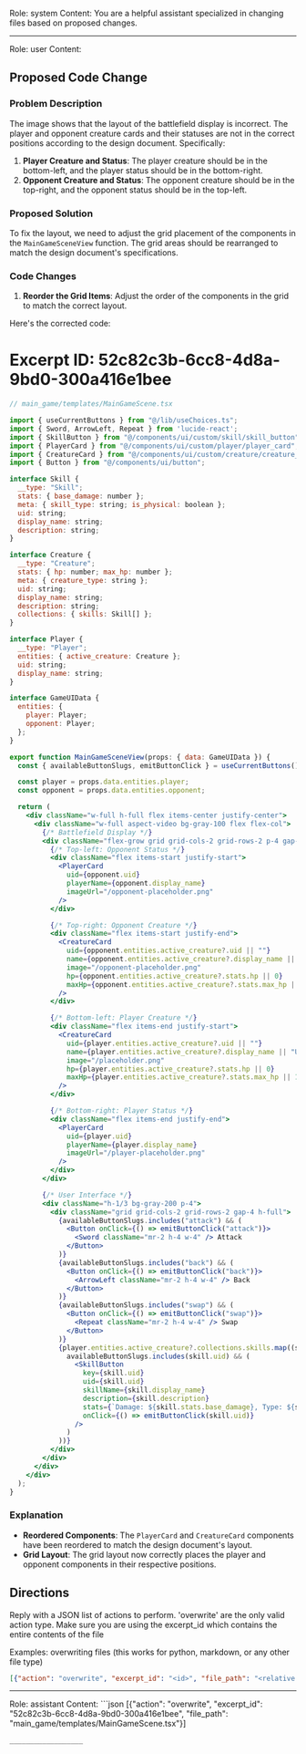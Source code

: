 Role: system
Content: You are a helpful assistant specialized in changing files based on proposed changes.
__________________
Role: user
Content: 
## Proposed Code Change
### Problem Description

The image shows that the layout of the battlefield display is incorrect. The player and opponent creature cards and their statuses are not in the correct positions according to the design document. Specifically:

1. **Player Creature and Status**: The player creature should be in the bottom-left, and the player status should be in the bottom-right.
2. **Opponent Creature and Status**: The opponent creature should be in the top-right, and the opponent status should be in the top-left.

### Proposed Solution

To fix the layout, we need to adjust the grid placement of the components in the `MainGameSceneView` function. The grid areas should be rearranged to match the design document's specifications.

### Code Changes

1. **Reorder the Grid Items**: Adjust the order of the components in the grid to match the correct layout.

Here's the corrected code:

# Excerpt ID: 52c82c3b-6cc8-4d8a-9bd0-300a416e1bee
```jsx
// main_game/templates/MainGameScene.tsx

import { useCurrentButtons } from "@/lib/useChoices.ts";
import { Sword, ArrowLeft, Repeat } from 'lucide-react';
import { SkillButton } from "@/components/ui/custom/skill/skill_button";
import { PlayerCard } from "@/components/ui/custom/player/player_card";
import { CreatureCard } from "@/components/ui/custom/creature/creature_card";
import { Button } from "@/components/ui/button";

interface Skill {
  __type: "Skill";
  stats: { base_damage: number };
  meta: { skill_type: string; is_physical: boolean };
  uid: string;
  display_name: string;
  description: string;
}

interface Creature {
  __type: "Creature";
  stats: { hp: number; max_hp: number };
  meta: { creature_type: string };
  uid: string;
  display_name: string;
  description: string;
  collections: { skills: Skill[] };
}

interface Player {
  __type: "Player";
  entities: { active_creature: Creature };
  uid: string;
  display_name: string;
}

interface GameUIData {
  entities: {
    player: Player;
    opponent: Player;
  };
}

export function MainGameSceneView(props: { data: GameUIData }) {
  const { availableButtonSlugs, emitButtonClick } = useCurrentButtons();

  const player = props.data.entities.player;
  const opponent = props.data.entities.opponent;

  return (
    <div className="w-full h-full flex items-center justify-center">
      <div className="w-full aspect-video bg-gray-100 flex flex-col">
        {/* Battlefield Display */}
        <div className="flex-grow grid grid-cols-2 grid-rows-2 p-4 gap-4">
          {/* Top-left: Opponent Status */}
          <div className="flex items-start justify-start">
            <PlayerCard
              uid={opponent.uid}
              playerName={opponent.display_name}
              imageUrl="/opponent-placeholder.png"
            />
          </div>

          {/* Top-right: Opponent Creature */}
          <div className="flex items-start justify-end">
            <CreatureCard
              uid={opponent.entities.active_creature?.uid || ""}
              name={opponent.entities.active_creature?.display_name || "Unknown"}
              image="/opponent-placeholder.png"
              hp={opponent.entities.active_creature?.stats.hp || 0}
              maxHp={opponent.entities.active_creature?.stats.max_hp || 1}
            />
          </div>

          {/* Bottom-left: Player Creature */}
          <div className="flex items-end justify-start">
            <CreatureCard
              uid={player.entities.active_creature?.uid || ""}
              name={player.entities.active_creature?.display_name || "Unknown"}
              image="/placeholder.png"
              hp={player.entities.active_creature?.stats.hp || 0}
              maxHp={player.entities.active_creature?.stats.max_hp || 1}
            />
          </div>

          {/* Bottom-right: Player Status */}
          <div className="flex items-end justify-end">
            <PlayerCard
              uid={player.uid}
              playerName={player.display_name}
              imageUrl="/player-placeholder.png"
            />
          </div>
        </div>

        {/* User Interface */}
        <div className="h-1/3 bg-gray-200 p-4">
          <div className="grid grid-cols-2 grid-rows-2 gap-4 h-full">
            {availableButtonSlugs.includes("attack") && (
              <Button onClick={() => emitButtonClick("attack")}>
                <Sword className="mr-2 h-4 w-4" /> Attack
              </Button>
            )}
            {availableButtonSlugs.includes("back") && (
              <Button onClick={() => emitButtonClick("back")}>
                <ArrowLeft className="mr-2 h-4 w-4" /> Back
              </Button>
            )}
            {availableButtonSlugs.includes("swap") && (
              <Button onClick={() => emitButtonClick("swap")}>
                <Repeat className="mr-2 h-4 w-4" /> Swap
              </Button>
            )}
            {player.entities.active_creature?.collections.skills.map((skill) => (
              availableButtonSlugs.includes(skill.uid) && (
                <SkillButton
                  key={skill.uid}
                  uid={skill.uid}
                  skillName={skill.display_name}
                  description={skill.description}
                  stats={`Damage: ${skill.stats.base_damage}, Type: ${skill.meta.skill_type}`}
                  onClick={() => emitButtonClick(skill.uid)}
                />
              )
            ))}
          </div>
        </div>
      </div>
    </div>
  );
}
```

### Explanation

- **Reordered Components**: The `PlayerCard` and `CreatureCard` components have been reordered to match the design document's layout.
- **Grid Layout**: The grid layout now correctly places the player and opponent components in their respective positions.

## Directions
Reply with a JSON list of actions to perform. 'overwrite' are the only valid action type. 
Make sure you are using the excerpt_id which contains the entire contents of the file

Examples:
overwriting files (this works for python, markdown, or any other file type)
```json output_example1
[{"action": "overwrite", "excerpt_id": "<id>", "file_path": "<relative file path>"}]
```

__________________
Role: assistant
Content: ```json
[{"action": "overwrite", "excerpt_id": "52c82c3b-6cc8-4d8a-9bd0-300a416e1bee", "file_path": "main_game/templates/MainGameScene.tsx"}]
```
__________________
